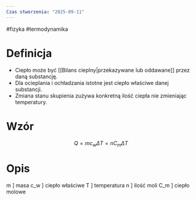 ```yaml
---
Czas stworzenia: "2025-09-11"
---
```

#fizyka #termodynamika
# Definicja
- Ciepło może być [[Bilans cieplny|przekazywane lub oddawane]] przez daną substancję. 
- Dla ocieplania i ochładzania istotne jest ciepło właściwe danej substancji. 
- Zmiana stanu skupienia zużywa konkretną ilość ciepła nie zmieniając temperatury. 
# Wzór
$$
Q = mc_{w}\Delta T = nC_{m}\Delta T
$$
# Opis
m ] masa
c_w ] ciepło właściwe
T ] temperatura
n ] ilość moli
C_m ] ciepło molowe
